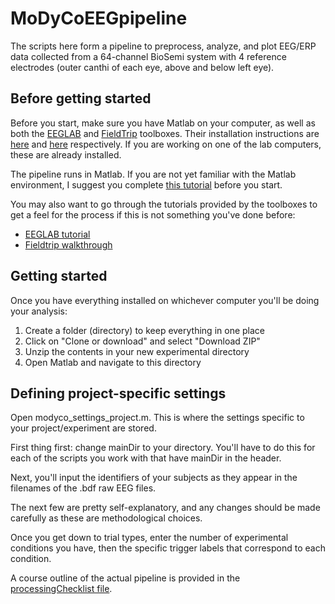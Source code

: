# MoDyCoEEGpipeline
The scripts here form a pipeline to preprocess, analyze, and plot EEG/ERP data collected from a 64-channel BioSemi system with 4 reference electrodes (outer canthi of each eye, above and below left eye).

## Before getting started
Before you start, make sure you have Matlab on your computer, as well as both the [EEGLAB](ftp://sccn.ucsd.edu/pub/daily/eeglab13_6_5b.zip) and [FieldTrip](ftp://ftp.fieldtriptoolbox.org/pub/fieldtrip/fieldtrip-20190419.zip) toolboxes. Their installation instructions are [here](https://sccn.ucsd.edu/eeglab/downloadtoolbox.php) and [here](http://www.fieldtriptoolbox.org/faq/should_i_add_fieldtrip_with_all_subdirectories_to_my_matlab_path/
) respectively. If you are working on one of the lab computers, these are already installed.

The pipeline runs in Matlab. If you are not yet familiar with the Matlab environment, I suggest you complete [this tutorial](https://fr.mathworks.com/help/matlab/getting-started-with-matlab.html) before you start.

You may also want to go through the tutorials provided by the toolboxes to get a feel for the process if this is not something you've done before:
- [EEGLAB tutorial](https://sccn.ucsd.edu/wiki/EEGLAB_Wiki)
- [Fieldtrip walkthrough](http://www.fieldtriptoolbox.org/walkthrough/)


## Getting started
Once you have everything installed on whichever computer you'll be doing your analysis:
1. Create a folder (directory) to keep everything in one place
2. Click on "Clone or download" and select "Download ZIP"
3. Unzip the contents in your new experimental directory
4. Open Matlab and navigate to this directory

## Defining project-specific settings
Open modyco_settings_project.m. This is where the settings specific to your project/experiment are stored. 

First thing first: change mainDir to your directory. You'll have to do this for each of the scripts you work with that have mainDir in the header. 

Next, you'll input the identifiers of your subjects as they appear in the filenames of the .bdf raw EEG files.

The next few are pretty self-explanatory, and any changes should be made carefully as these are methodological choices.

Once you get down to trial types, enter the number of experimental conditions you have, then the specific trigger labels that correspond to each condition.

A course outline of the actual pipeline is provided in the [processingChecklist file](https://github.com/JeremyYeaton/MoDyCoEEGpipeline/blob/master/processingChecklist.pdf).
